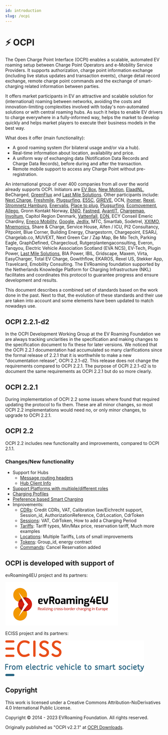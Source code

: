 ```yaml
---
id: introduction
slug: /ocpi
---
```

# ⚡ OCPI

The Open Charge Point Interface (OCPI) enables a scalable, automated EV roaming setup between Charge Point Operators and
e-Mobility Service Providers. It supports authorization, charge point information exchange (including live status
updates and transaction events), charge detail record exchange, remote charge point commands and the exchange of
smart-charging related information between parties.

It offers market participants in EV an attractive and scalable solution for (international) roaming between networks,
avoiding the costs and innovation-limiting complexities involved with today's non-automated solutions or with central
roaming hubs. As such it helps to enable EV drivers to charge everywhere in a fully-informed way, helps the market to
develop quickly and helps market players to execute their business models in the best way.

What does it offer (main functionality):

* A good  roaming system (for bilateral usage and/or via a hub).
* Real-time information about location, availability and price.
* A uniform way of exchanging data (Notification Data Records and Charge Data Records), before during and after the
  transaction.
* Remote mobile support to access any Charge Point without pre-registration.

An international group of over 400 companies from all over the world already supports OCPI. Initiators are [EV
Box](https://evbox.com), [New Motion](https://newmotion.com), [ElaadNL](https://elaad.nl), BeCharged,
[GreenFlux](https://greenflux.com) and [Last Mile Solutions](https://lastmilesolutions.com). Other participants include:
[Next Charge](https://nextcharge.app), [Freshmile](https://freshmile.com), [Plugsurfing](https://plugsurfing.com),
[E55C](https://e55c.com), [GIREVE](https://gireve.com), OCN, [ihomer](https://ihomer.nl),
[Rexel](https://www.rexel.com), [Stromnetz Hamburg](https://www.stromnetz-hamburg.de),
[Enervalis](https://enervalis.com), [Place to plug](https://placetoplug.com), [Plugsurfing](https://plugsurfing.com),
[Ecomovement](https://www.eco-movement.com), [Allego](https://www.allego.eu), Gronn Kontakt Norway,
[ENIO](https://www.enio-management.com), [Fastned](https://fastnedcharging.com), [AvantIT](https://www.avantit.no),
[Chargemap](https://chargemap.com), [Involtum](https://www.involtum.com), Capitol Region Denmark,
[Vattenfall](https://vattenfall.com), [EON](https://www.eon.com), ECY Conseil Emeric Chardiny, [Eneco
Mobility](https://www.eneco-emobility.com), [Google](https://www.google.com), [Jedlix](https://www.jedlix.com/), MTC,
Smartlab, Sodetrel, [XXIMO](https://www.xximo.com), [Mnemonics](https://www.mnemonic.io), Share & Charge, Service House,
Alfen / ICU, PI2 Consultancy, Pitpoint, Blue Corner, Building Energy, Chargestorm, Chargepoint, ESARJ, Chargelab.co,
MUVEXT, Next Green Car / Zap Map, Be Mo Tech, Parking Eagle, GraphDefined, Chargecloud, Rutgerplantengaconsulting,
Everon, Tanqyou, Electric Vehicle Association Scotland (EVA NCS), EV-Tech, Plugin Power, [Last Mile
Solutions](https://lastmilesolutions.com), BIA Power, IBIL, Gridscape, Maxem, Virta, EasyCharger, Total EV Charge,
Gowithflow, EKAROS, Rexel US, Stekker App, Travelcard, Emobility Consulting. The EVRoaming foundation supported by the
Netherlands Knowledge Platform for Charging Infrastructure (NKL) facilitates and coordinates this protocol to guarantee
progress and ensure development and results.

This document describes a combined set of standards based on the work done in the past. Next to that, the evolution of
these standards and their use are taken into account and some elements have been updated to match nowadays use.

## OCPI 2.2.1-d2

In the OCPI Development Working Group at the EV Roaming Foundation we are always tracking unclarities in the
specification and making changes to the specification document to fix these for later versions. We noticed that the OCPI
2.2.1 documentation had accumulated so many clarifications since the formal release of 2.2.1 that it is worthwhile to
make a new "documentation release", OCPI 2.2.1-d2. This release does not change the requirements compared to OCPI 2.2.1.
The purpose of OCPI 2.2.1-d2 is to document the same requirements as OCPI 2.2.1 but do so more clearly.

## OCPI 2.2.1

During implementation of OCPI 2.2 some issues where found that required updating the protocol to fix them. These are all
minor changes, so most OCPI 2.2 implementations would need no, or only minor changes, to upgrade to OCPI 2.2.1.

## OCPI 2.2

OCPI 2.2 includes new functionality and improvements, compared to OCPI 2.1.1.

### Changes/New functionality

* Support for Hubs
  * [Message routing headers](/ocpi/04-transport-and-format/01-json-http-implementation-guide.md#message-routing)
  * [Hub Client Info](/ocpi/06-modules/10-hubclientinfo/01-intro.md)
* [Support Platforms with multiple/different
  roles](/ocpi/06-modules/02-credentials/07-data-types.md#credentialsrole-class)
* [Charging Profiles](/ocpi/06-modules/09-charging-profiles/01-intro.md)
* [Preference based Smart Charging](/ocpi/06-modules/04-sessions/06-object-description.md#set-charging-preferences)
* Improvements:
  * [CDRs](/ocpi/06-modules/05-cdrs/06-object-description.md#cdr-object): Credit CDRs, VAT, Calibration law/Eichrecht
    support, Session_id, AuthorizationReference, CdrLocation, CdrToken
  * [Sessions](/ocpi/06-modules/04-sessions/06-object-description.md#session-object): VAT, CdrToken, How to add a
    Charging Period
  * [Tariffs](/ocpi/06-modules/06-tariffs/06-object-description.md#tariff-object): Tariff types, Min/Max price,
    reservation tariff, Much more examples
  * [Locations](/ocpi/06-modules/03-locations/06-object-description.md#location-object): Multiple Tariffs, Lots of small
    improvements
  * [Tokens](/ocpi/06-modules/07-tokens/06-object-description.md#token-object): Group_id, energy contract
  * [Commands](/ocpi/06-modules/08-commands/06-object-description.md#cancelreservation-object): Cancel Reservation added

## OCPI is developed with support of

evRoaming4EU project and its partners:

![evRoaming4EU logo](../images/evroamingeu_logo.png)

ECISS project and its partners:

![ECISS logo](../images/eciss_logo.png)

## Copyright

This work is licensed under a Creative Commons Attribution-NoDerivatives 4.0 International Public License.

Copyright © 2014 - 2023 EVRoaming Foundation. All rights reserved.

Originally published as "OCPI v2.2.1" at [OCPI Downloads](https://evroaming.org/downloads/).
